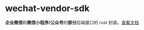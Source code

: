 # wechat-vendor-sdk

**企业微信**和**微信小程序/公众号**的**部分**后端接口的 rust 封装。[查看文档](https://docs.rs/wechat-vendor-sdk/)
